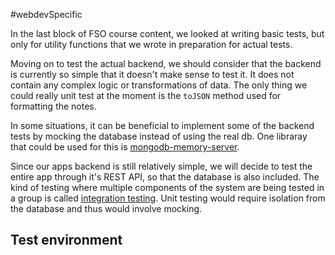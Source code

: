 #webdevSpecific 

In the last block of FSO course content, we looked at writing basic tests, but only for utility functions that we wrote in preparation for actual tests. 

Moving on to test the actual backend, we should consider that the backend is currently so simple that it doesn't make sense to test it. It does not contain any complex logic or transformations of data. The only thing we could really unit test at the moment is the `toJSON` method used for formatting the notes. 

In some situations, it can be beneficial to implement some of the backend tests by mocking the database instead of using the real db. One libraray that could be used for this is [mongodb-memory-server](https://github.com/nodkz/mongodb-memory-server).

Since our apps backend is still relatively simple, we will decide to test the entire app through it's REST API, so that the database is also included. The kind of testing where multiple components of the system are being tested in a group is called [integration testing](https://en.wikipedia.org/wiki/Integration_testing). Unit testing would require isolation from the database and thus would involve mocking.

## Test environment
